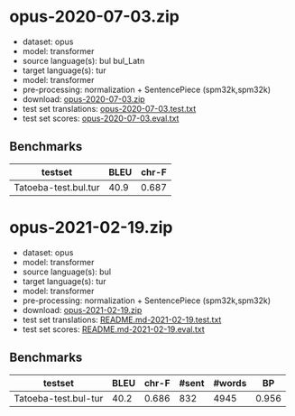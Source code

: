 # opus-2020-07-03.zip

* dataset: opus
* model: transformer
* source language(s): bul bul_Latn
* target language(s): tur
* model: transformer
* pre-processing: normalization + SentencePiece (spm32k,spm32k)
* download: [opus-2020-07-03.zip](https://object.pouta.csc.fi/Tatoeba-MT-models/bul-tur/opus-2020-07-03.zip)
* test set translations: [opus-2020-07-03.test.txt](https://object.pouta.csc.fi/Tatoeba-MT-models/bul-tur/opus-2020-07-03.test.txt)
* test set scores: [opus-2020-07-03.eval.txt](https://object.pouta.csc.fi/Tatoeba-MT-models/bul-tur/opus-2020-07-03.eval.txt)

## Benchmarks

| testset               | BLEU  | chr-F |
|-----------------------|-------|-------|
| Tatoeba-test.bul.tur 	| 40.9 	| 0.687 |



# opus-2021-02-19.zip

* dataset: opus
* model: transformer
* source language(s): bul
* target language(s): tur
* model: transformer
* pre-processing: normalization + SentencePiece (spm32k,spm32k)
* download: [opus-2021-02-19.zip](https://object.pouta.csc.fi/Tatoeba-MT-models/bul-tur/opus-2021-02-19.zip)
* test set translations: [README.md-2021-02-19.test.txt](https://object.pouta.csc.fi/Tatoeba-MT-models/bul-tur/README.md-2021-02-19.test.txt)
* test set scores: [README.md-2021-02-19.eval.txt](https://object.pouta.csc.fi/Tatoeba-MT-models/bul-tur/README.md-2021-02-19.eval.txt)

## Benchmarks

| testset | BLEU  | chr-F | #sent | #words | BP |
|---------|-------|-------|-------|--------|----|
| Tatoeba-test.bul-tur 	| 40.2 	| 0.686 	| 832 	| 4945 	| 0.956 |

